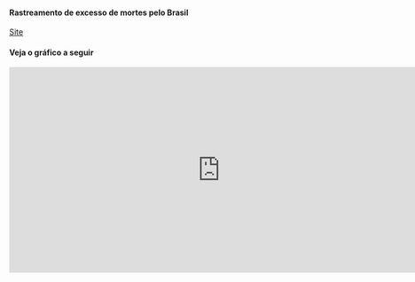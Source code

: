 #### Rastreamento de excesso de mortes pelo Brasil
[Site](https://davidscamurca.github.io/tracking-excess-deaths)

#### Veja o gráfico a seguir
<iframe width="758.5" height="371" seamless frameborder="0" scrolling="no" src="https://docs.google.com/spreadsheets/d/e/2PACX-1vR4L_fbxtdMS7w1YBtdumoHvwWA5DCNsoo2qfT4PRv3-oHSGBqhM8VfzUqZq77adXYUkbQeV55zucqe/pubchart?oid=1542325560&amp;format=interactive"></iframe>
